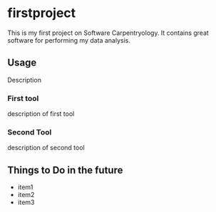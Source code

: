 # firstproject
This is my first project on Software Carpentryology.
It contains great software for performing my data analysis. 

## Usage 
Description
### First tool
description of first tool

### Second Tool
description of second tool

## Things to Do in the future

- item1
- item2
- item3
